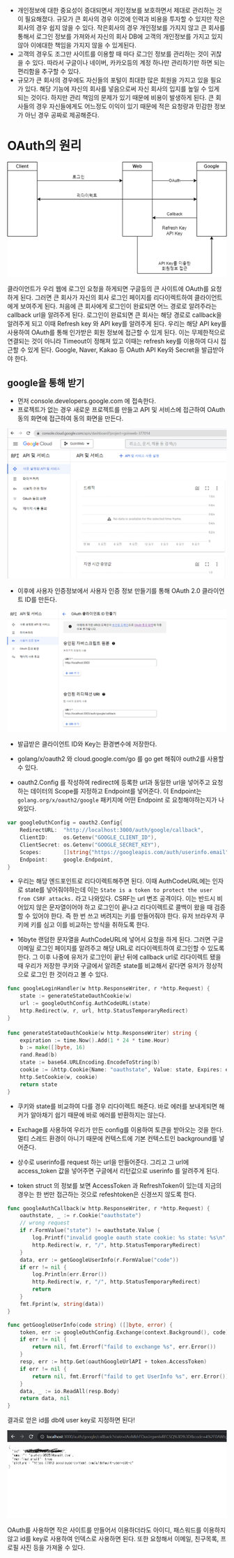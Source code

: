 - 개인정보에 대한 중요성이 증대되면서 개인정보를 보호하면서 제대로 관리하는 것이 필요해졌다. 규모가 큰 회사의 경우 이것에 인력과 비용을 투자할 수 있지만 작은 회사의 경우 쉽지 않을 수 있다. 작은회사의 경우 개인정보를 가지지 않고 큰 회사를 통해서 로그인 정보를 가져와서 자신의 회사 DB에 고객의 개인정보를 가지고 있지 않아 이에대한 책임을 가지지 않을 수 있게된다. 
- 고객의 경우도 조그만 사이트를 이용할 때 마다 로그인 정보를 관리하는 것이 귀찮을 수 있다. 따라서 구글이나 네이버, 카카오등의 계정 하나만 관리하기만 하면 되는 편리함을 추구할 수 있다.
- 규모가 큰 회사의 경우에도 자신들의 포털이 최대한 많은 회원을 가지고 있을 필요가 있다. 해당 기능에 자신의 회사를 넣음으로써 자신 회사의 입지를 높일 수 있게 되는 것이다. 
하지만 관리 책임의 문제가 있기 때문에 비용이 발생하게 된다. 큰 회사들의 경우 자신들에게도 어느정도 이익이 있기 때문에 적은 요청량과 민감한 정보가 아닌 경우 공짜로 제공해준다. 

# OAuth의 원리
![](images/OAuth.drawio.png)

클라이언트가 우리 웹에 로그인 요청을 하게되면 구글등의 큰 사이트에 OAuth를 요청하게 된다. 그러면 큰 회사가 자신의 회사 로그인 페이지를 리다이렉트하여 클라이언트에게 보여주게 된다. 
처음에 큰 회사에게 로그인이 완료되면 어느 경로로 알려주라는 callback url을 알려주게 된다. 로그인이 완료되면 큰 회사는 해당 경로로 callback을 알려주게 되고 이때 Refresh key 와 API key를 알려주게 된다.
우리는 해당 API key를 사용하여 OAuth를 통해 인가받은 회원 정보에 접근할 수 있게 된다. 이는 무제한적으로 연결되는 것이 아니라 Timeout이 정해져 있고 이때는 refresh key를 이용하여 다시 접근할 수 있게 된다. 
Google, Naver, Kakao 등 OAuth API Key와 Secret을 발급받아야 한다.

## google을 통해 받기
- 먼저 console.developers.google.com 에 접속한다. 
- 프로젝트가 없는 경우 새로운 프로젝트를 만들고 API 및 서비스에 접근하여 OAuth 동의 화면에 접근하여 동의 화면을 만든다.

![](images/Pasted%20image%2020230206230800.png)

- 이후에 사용자 인증정보에서 사용자 인증 정보 만들기를 통해 OAuth 2.0 클라이언트 ID를 만든다.

![](images/Pasted%20image%2020230206232309.png)

- 발급받은 클라이언트 ID와 Key는 환경변수에 저장한다.

- golang/x/oauth2 와 cloud.google.com/go 를 go get 해줘야 outh2를 사용할 수 있다.

- oauth2.Config 를 작성하여 redirect에 등록한 url과 동일한 url을 넣어주고 요청하는 데이터의 Scope를 지정하고 Endpoint를 넣어준다. 이 Endpoint는 `golang.org/x/oauth2/google` 패키지에 어떤 Endpoint 로 요청해야하는지가 나와있다. 
```go
var googleOuthConfig = oauth2.Config{
	RedirectURL:  "http://localhost:3000/auth/google/callback",
	ClientID:     os.Getenv("GOOGLE_CLIENT_ID"),
	ClientSecret: os.Getenv("GOOGLE_SECRET_KEY"),
	Scopes:       []string{"https://googleapis.com/auth/userinfo.email"},
	Endpoint:     google.Endpoint,
}
```
- 우리는 해당 엔드포인트로 리다이렉트해주면 된다. 이때 AuthCodeURL에는 인자로 state를 넣어줘야하는데 이는 `State is a token to protect the user from CSRF attacks.` 라고 나와있다. CSRF는 url 변조 공격이다. 이는 반드시 비어있지 않은 문자열이어야 하고 로그인이 끝나고 리다이렉트로 콜백이 왔을 때 검증할 수 있어야 한다. 즉 한 번 쓰고 버려지는 키를 만들어줘야 한다. 유저 브라우저 쿠키에 키를 심고 이를 비교하는 방식을 취하도록 한다. 

- 16byte 랜덤한 문자열을 AuthCodeURL에 넣어서 요청을 하게 된다.  그러면 구글 이메일 로그인 페이지를 알려주고 해당 URL로 리다이렉트하여 로그인할 수 있도록 한다. 그 이후 나중에 유저가 로그인이 끝난 뒤에 callback url로 리다이렉트 됐을 때 우리가 저장한 쿠키와 구글에서 알려준 state를 비교해서 같다면 유저가 정상적으로 로그인 한 것이라고 볼 수 있다. 

```go
func googleLoginHandler(w http.ResponseWriter, r *http.Request) {
	state := generateStateOauthCookie(w)
	url := googleOuthConfig.AuthCodeURL(state)
	http.Redirect(w, r, url, http.StatusTemporaryRedirect)
}

func generateStateOauthCookie(w http.ResponseWriter) string {
	expiration := time.Now().Add(1 * 24 * time.Hour)
	b := make([]byte, 16)
	rand.Read(b)
	state := base64.URLEncoding.EncodeToString(b)
	cookie := &http.Cookie{Name: "oauthstate", Value: state, Expires: expiration}
	http.SetCookie(w, cookie)
	return state
}
```

- 쿠키와 state를 비교하여 다를 경우 리다이렉트 해준다. 바로 에러를 보내게되면 해커가 알아채기 쉽기 때문에 바로 에러를 반환하지는 않는다. 

- Exchage를 사용하여 우리가 만든 config를 이용하여 토큰을 받아오는 것을 한다. 멀티 스레드 환경이 아니기 때문에 컨텍스트에 기본 컨텍스트인 background를 넣어준다. 
- 상수로 userinfo를 request 하는 url을 만들어준다. 그리고 그 url에 access_token 값을 넣어주면 구글에서 리턴값으로 userinfo 를 알려주게 된다.
- token struct 의 정보를 보면 AccessToken 과 RefreshToken이 있는데 지금의 경우는 한 번만 접근하는 것으로 refeshtoken은 신경쓰지 않도록 한다. 
```go
func googleAuthCallback(w http.ResponseWriter, r *http.Request) {
	oauthstate, _ := r.Cookie("oauthstate")
	// wrong request
	if r.FormValue("state") != oauthstate.Value {
		log.Printf("invalid google oauth state cookie: %s state: %s\n", oauthstate.Value, r.FormValue("state"))
		http.Redirect(w, r, "/", http.StatusTemporaryRedirect)
	}
	data, err := getGoogleUserInfo(r.FormValue("code"))
	if err != nil {
		log.Println(err.Error())
		http.Redirect(w, r, "/", http.StatusTemporaryRedirect)
		return
	}
	fmt.Fprint(w, string(data))
}
```

```go
func getGoogleUserInfo(code string) ([]byte, error) {
	token, err := googleOuthConfig.Exchange(context.Background(), code)
	if err != nil {
		return nil, fmt.Errorf("faild to exchange %s", err.Error())
	}
	resp, err := http.Get(oauthGoogleUrlAPI + token.AccessToken)
	if err != nil {
		return nil, fmt.Errorf("faild to get UserInfo %s", err.Error())
	}
	data, _ := io.ReadAll(resp.Body)
	return data, nil
}
```

결과로 얻은 id를 db에 user key로 지정하면 된다!

![](images/Pasted%20image%2020230207004028.png)

OAuth를 사용하면 작은 사이트를 만들어서 이용하더라도 아이디, 패스워드를 이용하지 않고 id를 key로 사용하여 인덱스로 사용하면 된다. 또한 요청해서 이메일, 친구목록, 프로필 사진 등을 가져올 수 있다. 